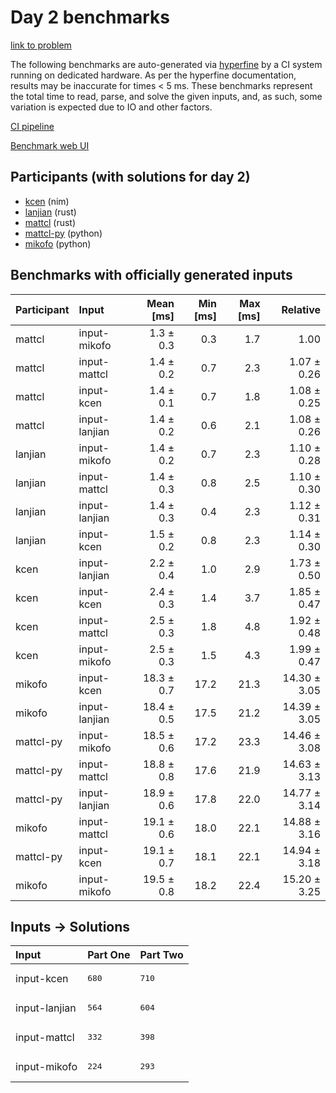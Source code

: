 # Day 2 benchmarks

[link to problem](https://adventofcode.com/2024/day/2)

The following benchmarks are auto-generated via
[hyperfine](https://github.com/sharkdp/hyperfine) by a CI system running on
dedicated hardware. As per the hyperfine documentation, results may be
inaccurate for times < 5 ms. These benchmarks represent the total time to read,
parse, and solve the given inputs, and, as such, some variation is expected due
to IO and other factors.

[CI pipeline](http://ci.papercode.net:8080/teams/main/pipelines/aoc2024)

[Benchmark web UI](https://aoc.ancalagon.black)


## Participants (with solutions for day 2)

- [kcen](https://github.com/kcen/aoc2024) (nim)
- [lanjian](https://github.com/lanjian/aoc-2024) (rust)
- [mattcl](https://github.com/mattcl/aoc2024) (rust)
- [mattcl-py](https://github.com/mattcl/aoc2024-py) (python)
- [mikofo](https://github.com/mikofo/aoc2024) (python)


## Benchmarks with officially generated inputs

| Participant | Input | Mean [ms] | Min [ms] | Max [ms] | Relative |
|:---|:---|---:|---:|---:|---:|
| mattcl | input-mikofo | 1.3 ± 0.3 | 0.3 | 1.7 | 1.00 |
| mattcl | input-mattcl | 1.4 ± 0.2 | 0.7 | 2.3 | 1.07 ± 0.26 |
| mattcl | input-kcen | 1.4 ± 0.1 | 0.7 | 1.8 | 1.08 ± 0.25 |
| mattcl | input-lanjian | 1.4 ± 0.2 | 0.6 | 2.1 | 1.08 ± 0.26 |
| lanjian | input-mikofo | 1.4 ± 0.2 | 0.7 | 2.3 | 1.10 ± 0.28 |
| lanjian | input-mattcl | 1.4 ± 0.3 | 0.8 | 2.5 | 1.10 ± 0.30 |
| lanjian | input-lanjian | 1.4 ± 0.3 | 0.4 | 2.3 | 1.12 ± 0.31 |
| lanjian | input-kcen | 1.5 ± 0.2 | 0.8 | 2.3 | 1.14 ± 0.30 |
| kcen | input-lanjian | 2.2 ± 0.4 | 1.0 | 2.9 | 1.73 ± 0.50 |
| kcen | input-kcen | 2.4 ± 0.3 | 1.4 | 3.7 | 1.85 ± 0.47 |
| kcen | input-mattcl | 2.5 ± 0.3 | 1.8 | 4.8 | 1.92 ± 0.48 |
| kcen | input-mikofo | 2.5 ± 0.3 | 1.5 | 4.3 | 1.99 ± 0.47 |
| mikofo | input-kcen | 18.3 ± 0.7 | 17.2 | 21.3 | 14.30 ± 3.05 |
| mikofo | input-lanjian | 18.4 ± 0.5 | 17.5 | 21.2 | 14.39 ± 3.05 |
| mattcl-py | input-mikofo | 18.5 ± 0.6 | 17.2 | 23.3 | 14.46 ± 3.08 |
| mattcl-py | input-mattcl | 18.8 ± 0.8 | 17.6 | 21.9 | 14.63 ± 3.13 |
| mattcl-py | input-lanjian | 18.9 ± 0.6 | 17.8 | 22.0 | 14.77 ± 3.14 |
| mikofo | input-mattcl | 19.1 ± 0.6 | 18.0 | 22.1 | 14.88 ± 3.16 |
| mattcl-py | input-kcen | 19.1 ± 0.7 | 18.1 | 22.1 | 14.94 ± 3.18 |
| mikofo | input-mikofo | 19.5 ± 0.8 | 18.2 | 22.4 | 15.20 ± 3.25 |


## Inputs -> Solutions

| Input | Part One | Part Two |
|:---|:---|:---|
|input-kcen|<pre>680</pre>|<pre>710</pre>|
|input-lanjian|<pre>564</pre>|<pre>604</pre>|
|input-mattcl|<pre>332</pre>|<pre>398</pre>|
|input-mikofo|<pre>224</pre>|<pre>293</pre>|